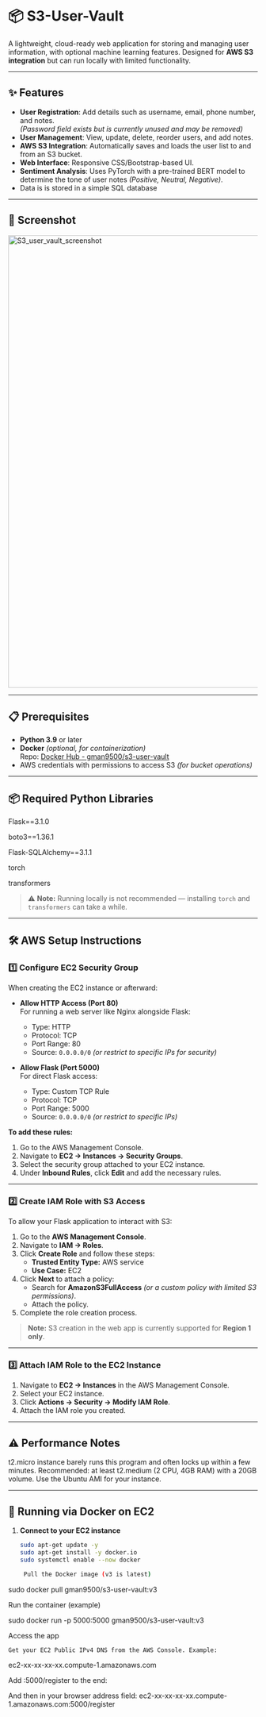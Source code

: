 # 📦 S3-User-Vault

A lightweight, cloud-ready web application for storing and managing user information, with optional machine learning features. Designed for **AWS S3 integration** but can run locally with limited functionality.

---

## ✨ Features

- **User Registration**: Add details such as username, email, phone number, and notes.  
  *(Password field exists but is currently unused and may be removed)*  
- **User Management**: View, update, delete, reorder users, and add notes.
- **AWS S3 Integration**: Automatically saves and loads the user list to and from an S3 bucket.
- **Web Interface**: Responsive CSS/Bootstrap-based UI.
- **Sentiment Analysis**: Uses PyTorch with a pre-trained BERT model to determine the tone of user notes *(Positive, Neutral, Negative)*.
- Data is is stored in a simple SQL database

---

## 📸 Screenshot

<img width="1625" height="912" alt="S3_user_vault_screenshot" src="https://github.com/user-attachments/assets/410a41ac-81cb-4d63-8f7a-a64d29cfb930" />

---

## 📋 Prerequisites

- **Python 3.9** or later
- **Docker** *(optional, for containerization)*  
  Repo: [Docker Hub - gman9500/s3-user-vault](https://hub.docker.com/r/gman9500/s3-user-vault)
- AWS credentials with permissions to access S3 *(for bucket operations)*

---

## 📦 Required Python Libraries

Flask==3.1.0

boto3==1.36.1

Flask-SQLAlchemy==3.1.1

torch

transformers



> ⚠️ **Note:** Running locally is not recommended — installing `torch` and `transformers` can take a while.  

---

## 🛠 AWS Setup Instructions

### 1️⃣ Configure EC2 Security Group

When creating the EC2 instance or afterward:

- **Allow HTTP Access (Port 80)**  
  For running a web server like Nginx alongside Flask:
  - Type: HTTP  
  - Protocol: TCP  
  - Port Range: 80  
  - Source: `0.0.0.0/0` *(or restrict to specific IPs for security)*

- **Allow Flask (Port 5000)**  
  For direct Flask access:
  - Type: Custom TCP Rule  
  - Protocol: TCP  
  - Port Range: 5000  
  - Source: `0.0.0.0/0` *(or restrict to specific IPs)*

**To add these rules:**
1. Go to the AWS Management Console.
2. Navigate to **EC2 → Instances → Security Groups**.
3. Select the security group attached to your EC2 instance.
4. Under **Inbound Rules**, click **Edit** and add the necessary rules.

---

### 2️⃣ Create IAM Role with S3 Access

To allow your Flask application to interact with S3:

1. Go to the **AWS Management Console**.
2. Navigate to **IAM → Roles**.
3. Click **Create Role** and follow these steps:
   - **Trusted Entity Type:** AWS service
   - **Use Case:** EC2
4. Click **Next** to attach a policy:
   - Search for **AmazonS3FullAccess** *(or a custom policy with limited S3 permissions)*.
   - Attach the policy.
5. Complete the role creation process.

> **Note:** S3 creation in the web app is currently supported for **Region 1 only**.

---

### 3️⃣ Attach IAM Role to the EC2 Instance

1. Navigate to **EC2 → Instances** in the AWS Management Console.
2. Select your EC2 instance.
3. Click **Actions → Security → Modify IAM Role**.
4. Attach the IAM role you created.

---

## ⚠️ Performance Notes

t2.micro instance barely runs this program and often locks up within a few minutes.
Recommended: at least t2.medium (2 CPU, 4GB RAM) with a 20GB volume.
Use the Ubuntu AMI for your instance.


---

## 🚀 Running via Docker on EC2

1. **Connect to your EC2 instance**
   ```bash
   sudo apt-get update -y
   sudo apt-get install -y docker.io
   sudo systemctl enable --now docker

    Pull the Docker image (v3 is latest)

sudo docker pull gman9500/s3-user-vault:v3

Run the container (example)

sudo docker run -p 5000:5000 gman9500/s3-user-vault:v3

Access the app

    Get your EC2 Public IPv4 DNS from the AWS Console. Example:

ec2-xx-xx-xx-xx.compute-1.amazonaws.com

Add :5000/register to the end:

And then in your browser address field:  ec2-xx-xx-xx-xx.compute-1.amazonaws.com:5000/register
